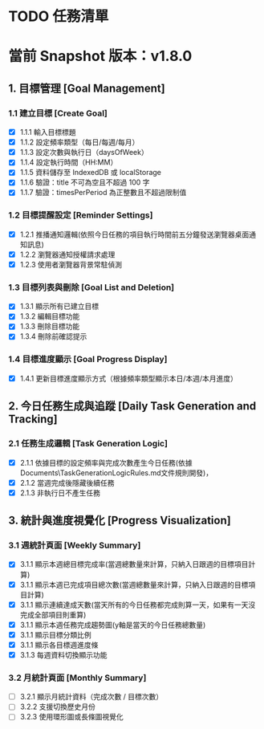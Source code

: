 # TODO 任務清單
# 當前 Snapshot 版本：v1.8.0

## 1. 目標管理 [Goal Management]

### 1.1 建立目標 [Create Goal]
- [x] 1.1.1 輸入目標標題
- [x] 1.1.2 設定頻率類型（每日/每週/每月）
- [x] 1.1.3 設定次數與執行日（daysOfWeek）
- [x] 1.1.4 設定執行時間（HH:MM）
- [x] 1.1.5 資料儲存至 IndexedDB 或 localStorage
- [x] 1.1.6 驗證：title 不可為空且不超過 100 字
- [x] 1.1.7 驗證：timesPerPeriod 為正整數且不超過限制值

### 1.2 目標提醒設定 [Reminder Settings]
- [x] 1.2.1 推播通知邏輯(依照今日任務的項目執行時間前五分鐘發送瀏覽器桌面通知訊息)
- [x] 1.2.2 瀏覽器通知授權請求處理
- [x] 1.2.3 使用者瀏覽器背景常駐偵測

### 1.3 目標列表與刪除 [Goal List and Deletion]
- [x] 1.3.1 顯示所有已建立目標
- [x] 1.3.2 編輯目標功能
- [x] 1.3.3 刪除目標功能
- [x] 1.3.4 刪除前確認提示

### 1.4 目標進度顯示 [Goal Progress Display]
- [x] 1.4.1 更新目標進度顯示方式（根據頻率類型顯示本日/本週/本月進度）

## 2. 今日任務生成與追蹤 [Daily Task Generation and Tracking]

### 2.1 任務生成邏輯 [Task Generation Logic]
- [x] 2.1.1 依據目標的設定頻率與完成次數產生今日任務(依據Documents\TaskGenerationLogicRules.md文件規則開發)，
- [x] 2.1.2 當週完成後隱藏後續任務
- [x] 2.1.3 非執行日不產生任務

## 3. 統計與進度視覺化 [Progress Visualization]

### 3.1 週統計頁面 [Weekly Summary]
- [x] 3.1.1 顯示本週總目標完成率(當週總數量來計算，只納入日跟週的目標項目計算)
- [x] 3.1.1 顯示本週已完成項目總次數(當週總數量來計算，只納入日跟週的目標項目計算)
- [x] 3.1.1 顯示連續達成天數(當天所有的今日任務都完成則算一天，如果有一天沒完成全部項目則重算)
- [x] 3.1.1 顯示本週任務完成趨勢圖(y軸是當天的今日任務總數量)
- [x] 3.1.1 顯示目標分類比例
- [x] 3.1.1 顯示各目標週進度條
- [x] 3.1.3 每週資料切換顯示功能

### 3.2 月統計頁面 [Monthly Summary]
- [ ] 3.2.1 顯示月統計資料（完成次數 / 目標次數）
- [ ] 3.2.2 支援切換歷史月份
- [ ] 3.2.3 使用環形圖或長條圖視覺化
